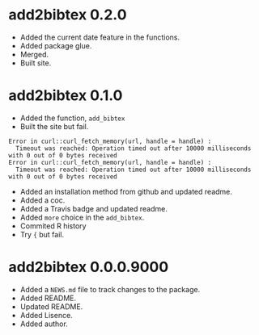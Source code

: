 # add2bibtex 0.2.0

* Added the current date feature in the functions.
* Added package glue.
* Merged.
* Built site.

# add2bibtex 0.1.0

* Added the function, `add_bibtex`
* Built the site but fail.

```
Error in curl::curl_fetch_memory(url, handle = handle) : 
  Timeout was reached: Operation timed out after 10000 milliseconds with 0 out of 0 bytes received
Error in curl::curl_fetch_memory(url, handle = handle) : 
  Timeout was reached: Operation timed out after 10000 milliseconds with 0 out of 0 bytes received
```

* Added an installation method from github and updated readme.
* Added a coc.
* Added a Travis badge and updated readme.
* Added `more` choice in the `add_bibtex`.
* Commited R history
* Try `{` but fail.

# add2bibtex 0.0.0.9000

* Added a `NEWS.md` file to track changes to the package.
* Added README.
* Updated README.
* Added Lisence.
* Added author.
